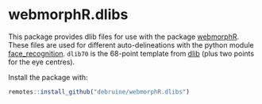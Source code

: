 # webmorphR.dlibs

This package provides dlib files for use with the package [webmorphR](https://debruine.github.io/webmorphR/). These files are used for different auto-delineations with the python module [face_recognition](https://github.com/ageitgey/face_recognition). `dlib70` is the 68-point template from [dlib](https://ibug.doc.ic.ac.uk/resources/facial-point-annotations/) (plus two points for the eye centres).

Install the package with:

``` r
remotes::install_github("debruine/webmorphR.dlibs")
```
